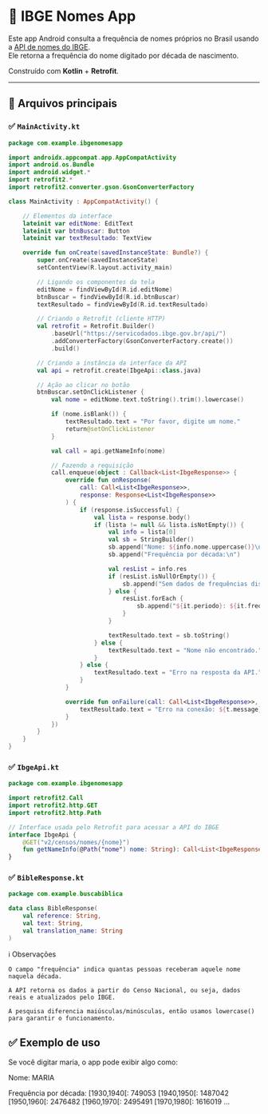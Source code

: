 # 📱 IBGE Nomes App

Este app Android consulta a frequência de nomes próprios no Brasil usando a [API de nomes do IBGE](https://servicodados.ibge.gov.br/api/docs/nomes).  
Ele retorna a frequência do nome digitado por década de nascimento.

Construído com **Kotlin** + **Retrofit**.

---

## 📂 Arquivos principais

### ✅ `MainActivity.kt`

```kotlin
package com.example.ibgenomesapp

import androidx.appcompat.app.AppCompatActivity
import android.os.Bundle
import android.widget.*
import retrofit2.*
import retrofit2.converter.gson.GsonConverterFactory

class MainActivity : AppCompatActivity() {

    // Elementos da interface
    lateinit var editNome: EditText
    lateinit var btnBuscar: Button
    lateinit var textResultado: TextView

    override fun onCreate(savedInstanceState: Bundle?) {
        super.onCreate(savedInstanceState)
        setContentView(R.layout.activity_main)

        // Ligando os componentes da tela
        editNome = findViewById(R.id.editNome)
        btnBuscar = findViewById(R.id.btnBuscar)
        textResultado = findViewById(R.id.textResultado)

        // Criando o Retrofit (cliente HTTP)
        val retrofit = Retrofit.Builder()
            .baseUrl("https://servicodados.ibge.gov.br/api/")
            .addConverterFactory(GsonConverterFactory.create())
            .build()

        // Criando a instância da interface da API
        val api = retrofit.create(IbgeApi::class.java)

        // Ação ao clicar no botão
        btnBuscar.setOnClickListener {
            val nome = editNome.text.toString().trim().lowercase()

            if (nome.isBlank()) {
                textResultado.text = "Por favor, digite um nome."
                return@setOnClickListener
            }

            val call = api.getNameInfo(nome)

            // Fazendo a requisição
            call.enqueue(object : Callback<List<IbgeResponse>> {
                override fun onResponse(
                    call: Call<List<IbgeResponse>>,
                    response: Response<List<IbgeResponse>>
                ) {
                    if (response.isSuccessful) {
                        val lista = response.body()
                        if (lista != null && lista.isNotEmpty()) {
                            val info = lista[0]
                            val sb = StringBuilder()
                            sb.append("Nome: ${info.nome.uppercase()}\n\n")
                            sb.append("Frequência por década:\n")

                            val resList = info.res
                            if (resList.isNullOrEmpty()) {
                                sb.append("Sem dados de frequências disponíveis.")
                            } else {
                                resList.forEach {
                                    sb.append("${it.periodo}: ${it.frequencia}\n")
                                }
                            }

                            textResultado.text = sb.toString()
                        } else {
                            textResultado.text = "Nome não encontrado."
                        }
                    } else {
                        textResultado.text = "Erro na resposta da API."
                    }
                }

                override fun onFailure(call: Call<List<IbgeResponse>>, t: Throwable) {
                    textResultado.text = "Erro na conexão: ${t.message}"
                }
            })
        }
    }
}
```

### ✅ `IbgeApi.kt`
```kotlin
package com.example.ibgenomesapp

import retrofit2.Call
import retrofit2.http.GET
import retrofit2.http.Path

// Interface usada pelo Retrofit para acessar a API do IBGE
interface IbgeApi {
    @GET("v2/censos/nomes/{nome}")
    fun getNameInfo(@Path("nome") nome: String): Call<List<IbgeResponse>>
}
```
### ✅ `BibleResponse.kt`
```kotlin
package com.example.buscabiblica

data class BibleResponse(
    val reference: String,
    val text: String,
    val translation_name: String
)
```

ℹ️ Observações

    O campo "frequência" indica quantas pessoas receberam aquele nome naquela década.

    A API retorna os dados a partir do Censo Nacional, ou seja, dados reais e atualizados pelo IBGE.

    A pesquisa diferencia maiúsculas/minúsculas, então usamos lowercase() para garantir o funcionamento.

## ✅ Exemplo de uso

Se você digitar maria, o app pode exibir algo como:

Nome: MARIA

Frequência por década:
[1930,1940[: 749053
[1940,1950[: 1487042
[1950,1960[: 2476482
[1960,1970[: 2495491
[1970,1980[: 1616019
...


